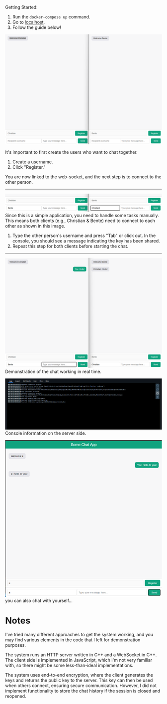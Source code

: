 
Getting Started:

1. Run the `docker-compose up` command.
2. Go to [localhost](http://localhost:8080/).
3. Follow the guide below!

![alt text](/img/image-0.png)

It's important to first create the users who want to chat together.
1. Create a username.
2. Click "Register."

You are now linked to the web-socket, and the next step is to connect to the other person.

---

![alt text](/img/image-1.png)
Since this is a simple application, you need to handle some tasks manually. This means both clients (e.g., Christian & Bente) need to connect to each other as shown in this image.

1. Type the other person's username and press "Tab" or click out. In the console, you should see a message indicating the key has been shared.
2. Repeat this step for both clients before starting the chat.

---

![alt text](/img/image-2.png)
Demonstration of the chat working in real time.

![alt text](/img/image-3.png)
Console information on the server side.




![alt text](/img/image-ALSO.png)
you can also chat with yourself...




# Notes
I've tried many different approaches to get the system working, and you may find various elements in the code that I left for demonstration purposes.

The system runs an HTTP server written in C++ and a WebSocket in C++. The client side is implemented in JavaScript, which I'm not very familiar with, so there might be some less-than-ideal implementations.

The system uses end-to-end encryption, where the client generates the keys and returns the public key to the server. This key can then be used when others connect, ensuring secure communication. However, I did not implement functionality to store the chat history if the session is closed and reopened.

